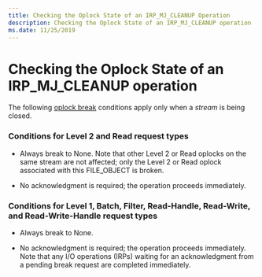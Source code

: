 ```yaml
---
title: Checking the Oplock State of an IRP_MJ_CLEANUP Operation
description: Checking the Oplock State of an IRP_MJ_CLEANUP operation
ms.date: 11/25/2019
---
```


# Checking the Oplock State of an IRP_MJ_CLEANUP operation

The following [oplock break](./breaking-oplocks.md) conditions apply only when a *stream* is being closed.

### Conditions for Level 2 and Read request types

- Always break to None. Note that other Level 2 or Read oplocks on the same stream are not affected; only the Level 2 or Read oplock associated with this FILE_OBJECT is broken.

- No acknowledgment is required; the operation proceeds immediately.

### Conditions for Level 1, Batch, Filter, Read-Handle, Read-Write, and Read-Write-Handle request types

- Always break to None.

- No acknowledgment is required; the operation proceeds immediately. Note that any I/O operations (IRPs) waiting for an acknowledgment from a pending break request are completed immediately.
